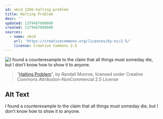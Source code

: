 ```yaml
---
id: xkcd.1266-halting-problem
title: Halting Problem
desc: ''
updated: 1379487600000
created: 1379487600000
sources:
  - name: xkcd
    url: 'https://creativecommons.org/licenses/by-nc/2.5/'
    license: Creative Commons 2.5
---
```

![I found a counterexample to the claim that all things must someday die, but I don't know how to show it to anyone.](https://imgs.xkcd.com/comics/halting_problem.png)
> "[Halting Problem](https://xkcd.com/1266/)", by Randall Munroe, licensed under Creative Commons Attribution-NonCommercial 2.5 License

## Alt Text
I found a counterexample to the claim that all things must someday die, but I don't know how to show it to anyone.
